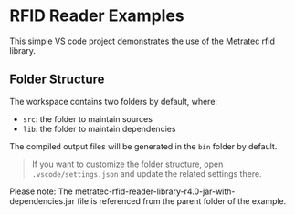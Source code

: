 # RFID Reader Examples

This simple VS code project demonstrates the use of the Metratec rfid library.

## Folder Structure

The workspace contains two folders by default, where:

- `src`: the folder to maintain sources
- `lib`: the folder to maintain dependencies

The compiled output files will be generated in the `bin` folder by default.

> If you want to customize the folder structure, open `.vscode/settings.json` and update the related settings there.

Please note: The metratec-rfid-reader-library-r4.0-jar-with-dependencies.jar file is referenced from the parent folder of the example.
